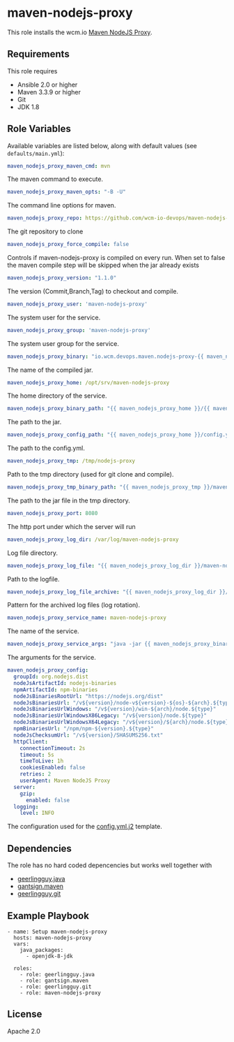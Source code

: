 # maven-nodejs-proxy

This role installs the wcm.io [Maven NodeJS
Proxy](https://github.com/wcm-io-devops/maven-nodejs-proxy).

## Requirements

This role requires

* Ansible 2.0 or higher
* Maven 3.3.9 or higher
* Git
* JDK 1.8

## Role Variables

Available variables are listed below, along with default values (see `defaults/main.yml`):

```yml
maven_nodejs_proxy_maven_cmd: mvn
```

The maven command to execute.

```yml
maven_nodejs_proxy_maven_opts: "-B -U"
```

The command line options for maven.

```yml
maven_nodejs_proxy_repo: https://github.com/wcm-io-devops/maven-nodejs-proxy.git
```

The git repository to clone

```yml
maven_nodejs_proxy_force_compile: false
```

Controls if maven-nodejs-proxy is compiled on every run. When set to
false the maven compile step will be skipped when the jar already exists

```yml
maven_nodejs_proxy_version: "1.1.0"
```

The version (Commit,Branch,Tag) to checkout and compile.

```yml
maven_nodejs_proxy_user: 'maven-nodejs-proxy'
```

The system user for the service.

```yml
maven_nodejs_proxy_group: 'maven-nodejs-proxy'
```

The system user group for the service.

```yml
maven_nodejs_proxy_binary: "io.wcm.devops.maven.nodejs-proxy-{{ maven_nodejs_proxy_version }}.jar"
```

The name of the compiled jar.

```yml
maven_nodejs_proxy_home: /opt/srv/maven-nodejs-proxy
```

The home directory of the service.

```yml
maven_nodejs_proxy_binary_path: "{{ maven_nodejs_proxy_home }}/{{ maven_nodejs_proxy_binary }}"
```

The path to the jar.

```yml
maven_nodejs_proxy_config_path: "{{ maven_nodejs_proxy_home }}/config.yml"
```

The path to the config.yml.

```yml
maven_nodejs_proxy_tmp: /tmp/nodejs-proxy
```

Path to the tmp directory (used for git clone and compile).

```yml
maven_nodejs_proxy_tmp_binary_path: "{{ maven_nodejs_proxy_tmp }}/maven-nodejs-proxy/target/{{ maven_nodejs_proxy_binary }}"
```

The path to the jar file in the tmp directory.

```yml
maven_nodejs_proxy_port: 8080
```

The http port under which the server will run

```yml
maven_nodejs_proxy_log_dir: /var/log/maven-nodejs-proxy
```

Log file directory.

```yml
maven_nodejs_proxy_log_file: "{{ maven_nodejs_proxy_log_dir }}/maven-nodejs-proxy.log"
```

Path to the logfile.

```yml
maven_nodejs_proxy_log_file_archive: "{{ maven_nodejs_proxy_log_dir }}/maven-nodejs-proxy-%d.log"
```

Pattern for the archived log files (log rotation).

```yml
maven_nodejs_proxy_service_name: maven-nodejs-proxy
```

The name of the service.

```yml
maven_nodejs_proxy_service_args: "java -jar {{ maven_nodejs_proxy_binary_path }} server {{ maven_nodejs_proxy_config_path }}"
```

The arguments for the service.

```yml
maven_nodejs_proxy_config:
  groupId: org.nodejs.dist
  nodeJsArtifactId: nodejs-binaries
  npmArtifactId: npm-binaries
  nodeJsBinariesRootUrl: "https://nodejs.org/dist"
  nodeJsBinariesUrl: "/v${version}/node-v${version}-${os}-${arch}.${type}"
  nodeJsBinariesUrlWindows: "/v${version}/win-${arch}/node.${type}"
  nodeJsBinariesUrlWindowsX86Legacy: "/v${version}/node.${type}"
  nodeJsBinariesUrlWindowsX64Legacy: "/v${version}/${arch}/node.${type}"
  npmBinariesUrl: "/npm/npm-${version}.${type}"
  nodeJsChecksumUrl: "/v${version}/SHASUMS256.txt"
  httpClient:
    connectionTimeout: 2s
    timeout: 5s
    timeToLive: 1h
    cookiesEnabled: false
    retries: 2
    userAgent: Maven NodeJS Proxy
  server:
    gzip:
      enabled: false
  logging:
    level: INFO
```

The configuration used for the
[config.yml.j2](templates/config.yml.j2) template.

## Dependencies

The role has no hard coded depencencies but works well together with

* [geerlingguy.java](https://galaxy.ansible.com/geerlingguy/java/)
* [gantsign.maven](https://galaxy.ansible.com/gantsign/maven/)
* [geerlingguy.git](https://galaxy.ansible.com/geerlingguy/git/)

## Example Playbook

    - name: Setup maven-nodejs-proxy
      hosts: maven-nodejs-proxy
      vars:
        java_packages:
          - openjdk-8-jdk
    
      roles:
        - role: geerlingguy.java
        - role: gantsign.maven
        - role: geerlingguy.git
        - role: maven-nodejs-proxy

## License

Apache 2.0
